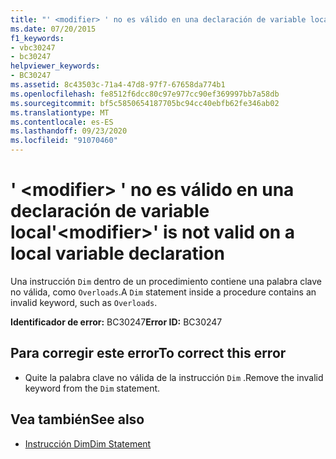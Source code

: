 ```yaml
---
title: "' <modifier> ' no es válido en una declaración de variable local"
ms.date: 07/20/2015
f1_keywords:
- vbc30247
- bc30247
helpviewer_keywords:
- BC30247
ms.assetid: 8c43503c-71a4-47d8-97f7-67658da774b1
ms.openlocfilehash: fe8512f6dcc80c97e977cc90ef369997bb7a58db
ms.sourcegitcommit: bf5c5850654187705bc94cc40ebfb62fe346ab02
ms.translationtype: MT
ms.contentlocale: es-ES
ms.lasthandoff: 09/23/2020
ms.locfileid: "91070460"
---
```

# <a name="modifier-is-not-valid-on-a-local-variable-declaration"></a><span data-ttu-id="8f3aa-102">' \<modifier> ' no es válido en una declaración de variable local</span><span class="sxs-lookup"><span data-stu-id="8f3aa-102">'\<modifier>' is not valid on a local variable declaration</span></span>

<span data-ttu-id="8f3aa-103">Una instrucción `Dim` dentro de un procedimiento contiene una palabra clave no válida, como `Overloads`.</span><span class="sxs-lookup"><span data-stu-id="8f3aa-103">A `Dim` statement inside a procedure contains an invalid keyword, such as `Overloads`.</span></span>  
  
 <span data-ttu-id="8f3aa-104">**Identificador de error:** BC30247</span><span class="sxs-lookup"><span data-stu-id="8f3aa-104">**Error ID:** BC30247</span></span>  
  
## <a name="to-correct-this-error"></a><span data-ttu-id="8f3aa-105">Para corregir este error</span><span class="sxs-lookup"><span data-stu-id="8f3aa-105">To correct this error</span></span>  
  
- <span data-ttu-id="8f3aa-106">Quite la palabra clave no válida de la instrucción `Dim` .</span><span class="sxs-lookup"><span data-stu-id="8f3aa-106">Remove the invalid keyword from the `Dim` statement.</span></span>  
  
## <a name="see-also"></a><span data-ttu-id="8f3aa-107">Vea también</span><span class="sxs-lookup"><span data-stu-id="8f3aa-107">See also</span></span>

- [<span data-ttu-id="8f3aa-108">Instrucción Dim</span><span class="sxs-lookup"><span data-stu-id="8f3aa-108">Dim Statement</span></span>](../language-reference/statements/dim-statement.md)
